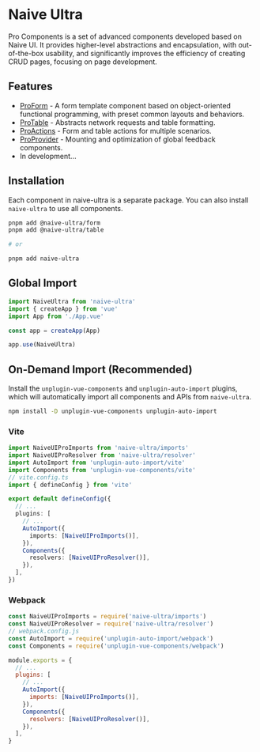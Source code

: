 # Naive Ultra

Pro Components is a set of advanced components developed based on Naive UI. It provides higher-level abstractions and encapsulation, with out-of-the-box usability, and significantly improves the efficiency of creating CRUD pages, focusing on page development.

## Features

- [ProForm](/components/form/) - A form template component based on object-oriented functional programming, with preset common layouts and behaviors.
- [ProTable](/components/table/) - Abstracts network requests and table formatting.
- [ProActions](/components/actions/) - Form and table actions for multiple scenarios.
- [ProProvider](/components/provider/) - Mounting and optimization of global feedback components.
- In development...

## Installation

Each component in naive-ultra is a separate package. You can also install `naive-ultra` to use all components.

```sh
pnpm add @naive-ultra/form
pnpm add @naive-ultra/table

# or

pnpm add naive-ultra
```

## Global Import

```ts
import NaiveUltra from 'naive-ultra'
import { createApp } from 'vue'
import App from './App.vue'

const app = createApp(App)

app.use(NaiveUltra)
```

## On-Demand Import (Recommended)

Install the `unplugin-vue-components` and `unplugin-auto-import` plugins, which will automatically import all components and APIs from `naive-ultra`.

```sh
npm install -D unplugin-vue-components unplugin-auto-import
```

### Vite

```ts
import NaiveUIProImports from 'naive-ultra/imports'
import NaiveUIProResolver from 'naive-ultra/resolver'
import AutoImport from 'unplugin-auto-import/vite'
import Components from 'unplugin-vue-components/vite'
// vite.config.ts
import { defineConfig } from 'vite'

export default defineConfig({
  // ...
  plugins: [
    // ...
    AutoImport({
      imports: [NaiveUIProImports()],
    }),
    Components({
      resolvers: [NaiveUIProResolver()],
    }),
  ],
})
```

### Webpack

```js
const NaiveUIProImports = require('naive-ultra/imports')
const NaiveUIProResolver = require('naive-ultra/resolver')
// webpack.config.js
const AutoImport = require('unplugin-auto-import/webpack')
const Components = require('unplugin-vue-components/webpack')

module.exports = {
  // ...
  plugins: [
    // ...
    AutoImport({
      imports: [NaiveUIProImports()],
    }),
    Components({
      resolvers: [NaiveUIProResolver()],
    }),
  ],
}
```
